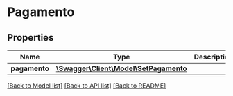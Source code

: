 # Pagamento

## Properties
Name | Type | Description | Notes
------------ | ------------- | ------------- | -------------
**pagamento** | [**\Swagger\Client\Model\SetPagamento**](SetPagamento.md) |  | [optional] 

[[Back to Model list]](../README.md#documentation-for-models) [[Back to API list]](../README.md#documentation-for-api-endpoints) [[Back to README]](../README.md)


